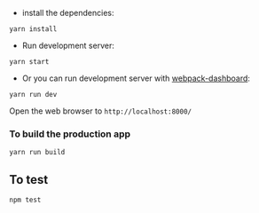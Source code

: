 * install the dependencies:

```
yarn install
```

* Run development server:

```
yarn start
```

* Or you can run development server with [webpack-dashboard](https://github.com/FormidableLabs/webpack-dashboard):

```
yarn run dev
```

Open the web browser to `http://localhost:8000/`

### To build the production app

```
yarn run build
```

## To test

```
npm test
```
